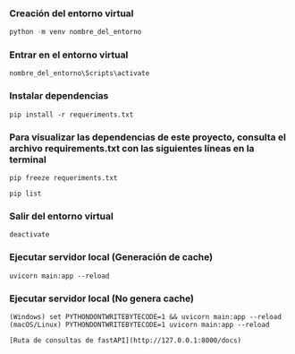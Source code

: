 ### Creación del entorno virtual
```python
python -m venv nombre_del_entorno
``` 
### Entrar en el entorno virtual
```
nombre_del_entorno\Scripts\activate
```
### Instalar dependencias
```
pip install -r requeriments.txt
```
### Para visualizar las dependencias de este proyecto, consulta el archivo requirements.txt con las siguientes líneas en la terminal
```
pip freeze requeriments.txt
```
```
pip list
```
### Salir del entorno virtual
```
deactivate
```
### Ejecutar servidor local (Generación de cache)
```
uvicorn main:app --reload
```
### Ejecutar servidor local (No genera cache)
```
(Windows) set PYTHONDONTWRITEBYTECODE=1 && uvicorn main:app --reload
(macOS/Linux) PYTHONDONTWRITEBYTECODE=1 uvicorn main:app --reload

[Ruta de consultas de fastAPI](http://127.0.0.1:8000/docs)
